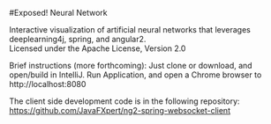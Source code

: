 #Exposed! Neural Network


Interactive visualization of artificial neural networks that leverages deeplearning4j, spring, and angular2.  
Licensed under the Apache License, Version 2.0

Brief instructions (more forthcoming):
Just clone or download, and open/build in IntelliJ.  Run Application, and open a Chrome browser to http://localhost:8080

The client side development code is in the following repository:
https://github.com/JavaFXpert/ng2-spring-websocket-client
